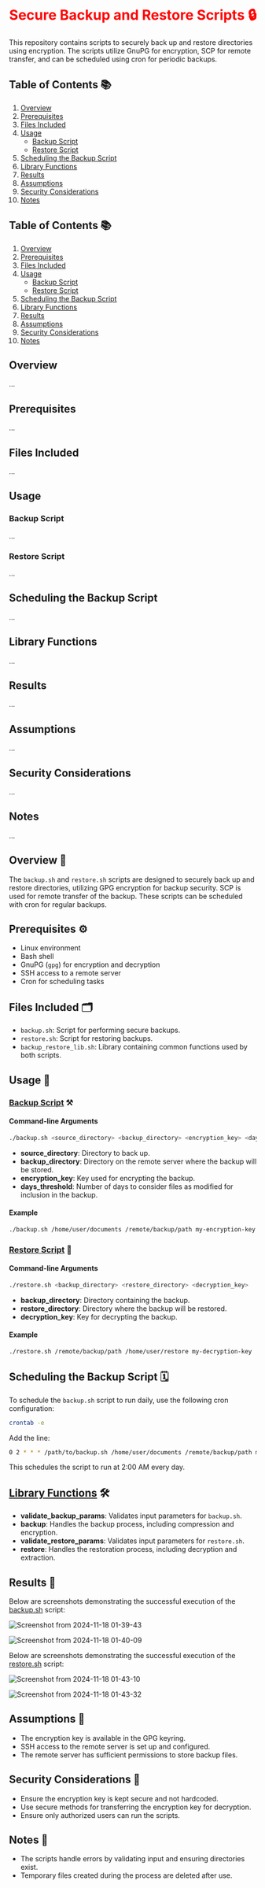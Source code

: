 <div align="center">
  <h1 style="color: red;"> Secure Backup and Restore Scripts 🔒</h1>
</div>

This repository contains scripts to securely back up and restore directories using encryption. The scripts utilize GnuPG for encryption, SCP for remote transfer, and can be scheduled using cron for periodic backups.

## Table of Contents 📚

1. [Overview](##overview)
2. [Prerequisites](#prerequisites)
3. [Files Included](#files-included)
4. [Usage](#usage)
   - [Backup Script](#backup-script)
   - [Restore Script](#restore-script)
5. [Scheduling the Backup Script](#scheduling-the-backup-script)
6. [Library Functions](#library-functions)
7. [Results](#results)
8. [Assumptions](#assumptions)
9. [Security Considerations](#security-considerations)
10. [Notes](#notes)

## Table of Contents 📚

1. [Overview](#overview)
2. [Prerequisites](#prerequisites)
3. [Files Included](#files-included)
4. [Usage](#usage)
   - [Backup Script](#backup-script)
   - [Restore Script](#restore-script)
5. [Scheduling the Backup Script](#scheduling-the-backup-script)
6. [Library Functions](#library-functions)
7. [Results](#results)
8. [Assumptions](#assumptions)
9. [Security Considerations](#security-considerations)
10. [Notes](#notes)

## Overview
...

## Prerequisites
...

## Files Included
...

## Usage
### Backup Script
...

### Restore Script
...

## Scheduling the Backup Script
...

## Library Functions
...

## Results
...

## Assumptions
...

## Security Considerations
...

## Notes
...


## Overview 📄

The `backup.sh` and `restore.sh` scripts are designed to securely back up and restore directories, utilizing GPG encryption for backup security. SCP is used for remote transfer of the backup. These scripts can be scheduled with cron for regular backups.

## Prerequisites ⚙️

- Linux environment
- Bash shell
- GnuPG (`gpg`) for encryption and decryption
- SSH access to a remote server
- Cron for scheduling tasks

## Files Included 🗂️

- `backup.sh`: Script for performing secure backups.
- `restore.sh`: Script for restoring backups.
- `backup_restore_lib.sh`: Library containing common functions used by both scripts.

## Usage 📝

### [Backup Script](https://github.com/amrabunemr98/Backup-and-Restore-Bash/blob/main/Bash-Scripts/backup.sh) ⚒️

#### Command-line Arguments

```bash
./backup.sh <source_directory> <backup_directory> <encryption_key> <days_threshold>
```

- **source_directory**: Directory to back up.
- **backup_directory**: Directory on the remote server where the backup will be stored.
- **encryption_key**: Key used for encrypting the backup.
- **days_threshold**: Number of days to consider files as modified for inclusion in the backup.

#### Example

```bash
./backup.sh /home/user/documents /remote/backup/path my-encryption-key 7
```

### [Restore Script](https://github.com/amrabunemr98/Backup-and-Restore-Bash/blob/main/Bash-Scripts/restore.sh) 🔄

#### Command-line Arguments

```bash
./restore.sh <backup_directory> <restore_directory> <decryption_key>
```

- **backup_directory**: Directory containing the backup.
- **restore_directory**: Directory where the backup will be restored.
- **decryption_key**: Key for decrypting the backup.

#### Example

```bash
./restore.sh /remote/backup/path /home/user/restore my-decryption-key
```

## Scheduling the Backup Script 🗓️

To schedule the `backup.sh` script to run daily, use the following cron configuration:

```bash
crontab -e
```

Add the line:

```bash
0 2 * * * /path/to/backup.sh /home/user/documents /remote/backup/path my-encryption-key 7
```

This schedules the script to run at 2:00 AM every day.

## [Library Functions](https://github.com/amrabunemr98/Backup-and-Restore-Bash/blob/main/Bash-Scripts/backup_restore_lib.sh) 🛠️

- **validate_backup_params**: Validates input parameters for `backup.sh`.
- **backup**: Handles the backup process, including compression and encryption.
- **validate_restore_params**: Validates input parameters for `restore.sh`.
- **restore**: Handles the restoration process, including decryption and extraction.

## Results 📸

Below are screenshots demonstrating the successful execution of the [backup.sh](https://github.com/amrabunemr98/Backup-and-Restore-Bash/blob/main/Bash-Scripts/backup.sh) script:

![Screenshot from 2024-11-18 01-39-43](https://github.com/user-attachments/assets/286f2a75-3b73-433b-a063-e5ba78547cfe)

![Screenshot from 2024-11-18 01-40-09](https://github.com/user-attachments/assets/88b788b0-8444-4343-a104-e8ed19c1e665)

Below are screenshots demonstrating the successful execution of the [restore.sh](https://github.com/amrabunemr98/Backup-and-Restore-Bash/blob/main/Bash-Scripts/restore.sh) script:

![Screenshot from 2024-11-18 01-43-10](https://github.com/user-attachments/assets/113f99fe-9f30-4976-a267-06d3904b59fc)

![Screenshot from 2024-11-18 01-43-32](https://github.com/user-attachments/assets/aa19be93-e83e-4e3b-9800-88c1bae0ea75)

## Assumptions 📜

- The encryption key is available in the GPG keyring.
- SSH access to the remote server is set up and configured.
- The remote server has sufficient permissions to store backup files.

## Security Considerations 🔐

- Ensure the encryption key is kept secure and not hardcoded.
- Use secure methods for transferring the encryption key for decryption.
- Ensure only authorized users can run the scripts.

## Notes 📝

- The scripts handle errors by validating input and ensuring directories exist.
- Temporary files created during the process are deleted after use.
